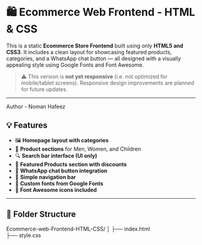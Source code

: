 # 🛍️ Ecommerce Web Frontend - HTML & CSS

This is a static **Ecommerce Store Frontend** built using only **HTML5 and CSS3**. It includes a clean layout for showcasing featured products, categories, and a WhatsApp chat button — all designed with a visually appealing style using Google Fonts and Font Awesome.

> ⚠️ This version is **not yet responsive** (i.e. not optimized for mobile/tablet screens). Responsive design improvements are planned for future updates.

---
Author - Noman Hafeez

## 💡 Features

- 🖼️ **Homepage layout with categories**
- 🧥 **Product sections** for Men, Women, and Children
- 🔍 **Search bar interface (UI only)**
- 🛒 **Featured Products section with discounts**
- 💬 **WhatsApp chat button integration**
- 🧾 **Simple navigation bar**
- 🎨 **Custom fonts from Google Fonts**
- 🌟 **Font Awesome icons included**

---

## 📁 Folder Structure

Ecommerce-web-Frontend-HTML-CSS/
│
├── index.html  
├── style.css
